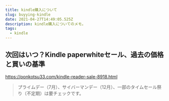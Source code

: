```yaml
---
title: kindle購入について
slug: buyying-kindle
date: 2021-04-27T14:49:05.525Z
description: kindle購入についてのメモ。
tags:
  - kindle
---
```

## 次回はいつ？Kindle paperwhiteセール、過去の価格と買いの基準

<https://ponkotsu33.com/kindle-reader-sale-8918.html>

>プライムデー（7月）、サイバーマンデー（12月）、一部のタイムセール祭り（不定期）は要チェックです。